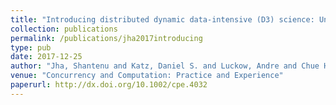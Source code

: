```yaml
---
title: "Introducing distributed dynamic data-intensive (D3) science: Understanding applications and infrastructure"
collection: publications
permalink: /publications/jha2017introducing
type: pub
date: 2017-12-25
author: "Jha, Shantenu and Katz, Daniel S. and Luckow, Andre and Chue Hong , Neil and Rana, Omer and Simmhan, Yogesh"
venue: "Concurrency and Computation: Practice and Experience"
paperurl: http://dx.doi.org/10.1002/cpe.4032
---
```

